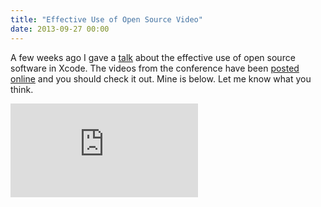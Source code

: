 ```yaml
---
title: "Effective Use of Open Source Video"
date: 2013-09-27 00:00
---
```


A few weeks ago I gave a [talk](https://ashfurrow.com/blog/getting-started-with-cocoapods-demo) about the effective use of open source software in Xcode. The videos from the conference have been [posted online](http://vimeopro.com/360conferences/360idev-2013/video/75223577) and you should check it out. Mine is below. Let me know what you think.

<div class="embed-responsive embed-responsive-16by9"><iframe mozallowfullscreen="" allowfullscreen="" src="https://player.vimeo.com/video/75223577?portfolio_id=169707&amp;wmode=opaque" data-embed="true" webkitallowfullscreen="" style="border: 0px;" class="embed-responsive-item"></iframe></div>
<!-- more -->
